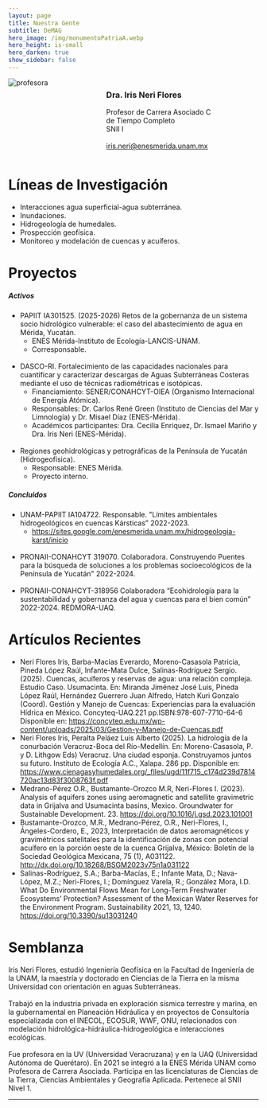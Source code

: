 ```yaml
---
layout: page
title: Nuestra Gente
subtitle: DeMAG
hero_image: /img/monumentoPatriaA.webp
hero_height: is-small
hero_darken: true
show_sidebar: false
---
```


<div class="columns is-align-items-center is-multiline pb-6">
    <div class="column">
        <img loading="lazy" src="{{ site.baseurl }}/img/draneri.webp" alt="profesora" class="academicos_imagen"/>
    </div>
    <div class="column has-text-centered">
        <h3 class="has-text-primary">
            Dra. Iris Neri Flores
        </h3>
        <p class="has-text-weight-bold">
            Profesor de Carrera Asociado C 
            <br/>
            de Tiempo Completo
            <br/>
            SNII I
            <br/>
            <br/>
            <a href="mailto:iris.neri@enesmerida.unam.mx">
                iris.neri@enesmerida.unam.mx
            </a>
        </p>
    </div>
</div>
<div class="content">
    <h1 class="has-text-centered has-text-primary">
        Líneas de Investigación
    </h1> 
    <ul class="has-text-weight-bold">
        <li>Interacciones agua superficial-agua subterránea.</li>
        <li>Inundaciones.</li>
        <li>Hidrogeología de humedales.</li>
        <li>Prospección geofísica.</li>
        <li>Monitoreo y modelación de cuencas y acuíferos.</li>
    </ul>
    <h1 class="has-text-centered has-text-primary">
        Proyectos
    </h1> 
    <h5 class="has-text-primary is-italic">Activos</h5>
    <ul>
        <li class="has-text-weight-bold has-text-justified">
            PAPIIT IA301525. (2025-2026) Retos de la gobernanza de un sistema socio hidrológico vulnerable: el caso del abastecimiento de agua en Mérida, Yucatán.
            <ul class="has-text-weight-light is-italic">
                <li>ENES Mérida-Instituto de Ecología-LANCIS-UNAM.</li>
                <li>Corresponsable.</li>
            </ul>
        </li>
        <br/>
        <li class="has-text-weight-bold has-text-justified">
            DASCO-RI. Fortalecimiento de las capacidades nacionales para cuantificar y caracterizar descargas de Aguas Subterráneas Costeras mediante el uso de técnicas radiométricas e isotópicas.
            <ul class="has-text-weight-light is-italic">
                <li>Financiamiento: SENER/CONAHCYT-OIEA (Organismo Internacional de Energía Atómica).</li>
                <li>Responsables: Dr. Carlos René Green (Instituto de Ciencias del Mar y Limnología) y Dr. Misael Díaz (ENES-Mérida).</li>
                <li>Académicos participantes: Dra. Cecilia Enriquez, Dr. Ismael Mariño y Dra. Iris Neri (ENES-Mérida).</li>
            </ul>
        </li>
        <br/>
        <li class="has-text-weight-bold has-text-justified">
            Regiones geohidrológicas y petrográficas de la Península de Yucatán (Hidrogeofísica).
            <ul class="has-text-weight-light is-italic">
                <li>Responsable: ENES Mérida.</li>
                <li>Proyecto interno.</li>
            </ul>
        </li>
    </ul>
    <h5 class="has-text-primary is-italic">Concluidos</h5>
    <ul>
        <li class="has-text-weight-bold has-text-justified">
        UNAM-PAPIIT IA104722. Responsable. "Límites ambientales hidrogeológicos en cuencas Kársticas” 2022-2023.
            <ul>
                <li><a href="https://sites.google.com/enesmerida.unam.mx/hidrogeologia-karst/inicio">https://sites.google.com/enesmerida.unam.mx/hidrogeologia-karst/inicio</a></li>
            </ul>
        </li>
        <br/>
        <li class="has-text-weight-bold has-text-justified">
        PRONAII-CONAHCYT 319070. Colaboradora. Construyendo Puentes para la búsqueda de soluciones a los problemas socioecológicos de la Península de Yucatán" 2022-2024.
        </li>
        <br/>
        <li class="has-text-weight-bold has-text-justified">
        PRONAII-CONAHCYT-318956 Colaboradora “Ecohidrología para la sustentabilidad y gobernanza del agua y cuencas para el bien común” 2022-2024. REDMORA-UAQ.
        </li>
    </ul>
    <h1 class="has-text-centered has-text-primary">
        Artículos Recientes
    </h1> 
    <ul class="mb-4 has-text-weight-bold">
        <li>
            <span class="is-underlined">Neri Flores Iris</span>, Barba-Macías Everardo, Moreno-Casasola Patricia, Pineda López Raúl, Infante-Mata Dulce, Salinas-Rodríguez Sergio. (2025). Cuencas, acuíferos y reservas de agua: una relación compleja. Estudio Caso. Usumacinta. En: Miranda Jiménez José Luis, Pineda López Raúl, Hernández Guerrero Juan Alfredo, Hatch Kuri Gonzalo (Coord). Gestión y Manejo de Cuencas: Experiencias para la evaluación Hídrica en México. Concyteq-UAQ.221 pp.ISBN:978-607-7710-64-6 Disponible en: <a href="https://concyteq.edu.mx/wp-content/uploads/2025/03/Gestion-y-Manejo-de-Cuencas.pdf">https://concyteq.edu.mx/wp-content/uploads/2025/03/Gestion-y-Manejo-de-Cuencas.pdf</a>
        </li>
        <li>
            <span class="is-underlined">Neri Flores Iris</span>, Peralta Peláez Luis Alberto (2025). La hidrología de la conurbación Veracruz-Boca del Río-Medellín. En: Moreno-Casasola, P. y D. Lithgow Eds) Veracruz. Una ciudad esponja. Construyamos juntos su futuro. Instituto de Ecología A.C., Xalapa. 286 pp. Disponible en: <a href="https://www.cienagasyhumedales.org/_files/ugd/11f715_c174d239d7814720ac13d83f3008763f.pdf">https://www.cienagasyhumedales.org/_files/ugd/11f715_c174d239d7814720ac13d83f3008763f.pdf</a>
        </li>
        <li>
            Medrano-Pérez O.R., Bustamante-Orozco M.R, <span class="is-underlined">Neri-Flores I</span>. (2023). Analysis of aquifers zones using aeromagnetic and satellite gravimetric data in Grijalva and Usumacinta basins, Mexico. Groundwater for Sustainable Development. 23. <a href="https://doi.org/10.1016/j.gsd.2023.101001">https://doi.org/10.1016/j.gsd.2023.101001</a>
        </li>
        <li>
            Bustamante-Orozco, M.R., Medrano-Pérez, O.R., <span class="is-underlined">Neri-Flores, I</span>., Ángeles-Cordero, E., 2023, Interpretación de datos aeromagnéticos y gravimétricos satelitales para la identificación de zonas con potencial acuífero en la porción oeste de la cuenca Grijalva, México: Boletín de la Sociedad Geológica Mexicana, 75 (1), A031122. <a href="http://dx.doi.org/10.18268/BSGM2023v75n1a031122">http://dx.doi.org/10.18268/BSGM2023v75n1a031122</a>
        </li>
        <li>
            Salinas-Rodríguez, S.A.; Barba-Macías, E.; Infante Mata, D.; Nava-López, M.Z.; <span class="is-underlined">Neri-Flores, I</span>.; Domínguez Varela, R.; González Mora, I.D. What Do Environmental Flows Mean for Long-Term Freshwater Ecosystems’ Protection? Assessment of the Mexican Water Reserves for the Environment Program. Sustainability 2021, 13, 1240. <a href="https://doi.org/10.3390/su13031240">https://doi.org/10.3390/su13031240</a>
        </li>
    </ul>
    <h1 class="has-text-centered has-text-primary">
        Semblanza
    </h1>
    <p class="has-text-justified is-italic">
        Iris Neri Flores, estudió Ingeniería Geofísica en la Facultad de Ingeniería de la UNAM, la maestría y doctorado en Ciencias de la Tierra en la misma Universidad con orientación en aguas Subterráneas.
        <br/>
        <br/>
        Trabajó en la industria privada en exploración sísmica terrestre y marina, en la gubernamental en Planeación Hidráulica y en proyectos de Consultoría especializada con el INECOL, ECOSUR, WWF, ONU, relacionados con modelación hidrológica-hidráulica-hidrogeológica e interacciones ecológicas.
        <br/>
        <br/>
        Fue profesora en la UV (Universidad Veracruzana) y en la UAQ (Universidad Autónoma de Querétaro). En 2021 se integró a la ENES Mérida UNAM como Profesora de Carrera Asociada. Participa en las licenciaturas de Ciencias de la Tierra, Ciencias Ambientales y Geografía Aplicada. Pertenece al SNII Nivel 1.
    </p>
</div>

---
